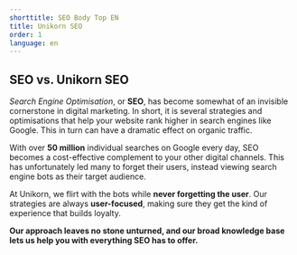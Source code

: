 ```yaml
---
shorttitle: SEO Body Top EN
title: Unikorn SEO
order: 1
language: en
---
```

## SEO vs. Unikorn SEO

*Search Engine Optimisation*, or **SEO**, has become somewhat of an invisible cornerstone in digital marketing. In short, it is several strategies and optimisations that help your website rank higher in search engines like Google. This in turn can have a dramatic effect on organic traffic.

With over **50 million** individual searches on Google every day, SEO becomes a cost-effective complement to your other digital channels. This has unfortunately led many to forget their users, instead viewing search engine bots as their target audience.

At Unikorn, we flirt with the bots while **never forgetting the user**. Our strategies are always **user-focused**, making sure they get the kind of experience that builds loyalty.

**Our approach leaves no stone unturned, and our broad knowledge base lets us help you with everything SEO has to offer.**